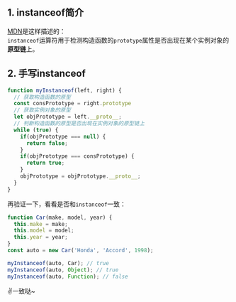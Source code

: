 ## 1. instanceof简介

[MDN](https://developer.mozilla.org/zh-CN/docs/Web/JavaScript/Reference/Operators/instanceof)是这样描述的：  
`instanceof`运算符用于检测构造函数的`prototype`属性是否出现在某个实例对象的**原型链**上。

## 2. 手写instanceof

```js
function myInstanceof(left, right) {
  // 获取构造函数的原型
  const consPrototype = right.prototype
  // 获取实例对象的原型
  let objPrototype = left.__proto__;
  // 判断构造函数的原型是否出现在实例对象的原型链上
  while (true) {
    if(objPrototype === null) {
      return false;
    }
    if(objPrototype === consPrototype) {
      return true;
    }
    objPrototype = objPrototype.__proto__;
  }
}
```

再验证一下，看看是否和`instanceof`一致：

```js
function Car(make, model, year) {
  this.make = make;
  this.model = model;
  this.year = year;
}
const auto = new Car('Honda', 'Accord', 1998);

myInstanceof(auto, Car); // true
myInstanceof(auto, Object); // true
myInstanceof(auto, Function); // false
```

✌一致哒~
